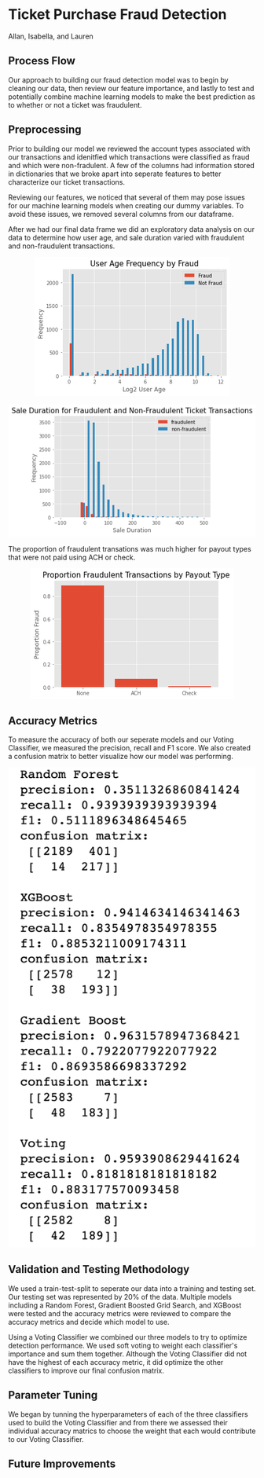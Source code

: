 # Ticket Purchase Fraud Detection

Allan, Isabella, and Lauren

## Process Flow
Our approach to building our fraud detection model was to begin by cleaning our data, then review our feature importance, and lastly to test and potentially combine machine learning models to make the best prediction as to whether or not a ticket was fraudulent. 

## Preprocessing
Prior to building our model we reviewed the account types associated with our transactions and idenitfied which transactions were classified as fraud and which were non-fradulent. A few of the columns had information stored in dictionaries that we broke apart into seperate features to better characterize our ticket transactions. 

Reviewing our features, we noticed that several of them may pose issues for our machine learning models when creating our dummy variables. To avoid these issues, we removed several columns from our dataframe. 

After we had our final data frame we did an exploratory data analysis on our data to determine how user age, and sale duration varied with fraudulent and non-fraudulent transactions. 

<p align="center">
    <img src="images/user_age_freq.png" />
</p>

<p align="center">
    <img src="images/sale_duration.png" />
</p>

The proportion of fraudulent transations was much higher for payout types that were not paid using ACH or check. 

<p align="center">
    <img src="images/prop_fraud_bypayout.png" />
</p>

## Accuracy Metrics
To measure the accuracy of both our seperate models and our Voting Classifier, we measured the precision, recall and F1 score. We also created a confusion matrix to better visualize how our model was performing. 

<p align="center">
    <img src="images/accuracy_matrics.png" />
</p>

## Validation and Testing Methodology
We used a train-test-split to seperate our data into a training and testing set. Our testing set was represented by 20% of the data. Multiple models including a Random Forest, Gradient Boosted Grid Search, and XGBoost were tested and the accuracy metrics were reviewed to compare the accuracy metrics and decide which model to use.

Using a Voting Classifier we combined our three models to try to optimize detection performance. We used soft voting to weight each classifier's importance and sum them together. Although the Voting Classifier did not have the highest of each accuracy metric, it did optimize the other classifiers to improve our final confusion matrix. 

## Parameter Tuning
We began by tunning the hyperparameters of each of the three classifiers used to build the Voting Classifier and from there we assessed their individual accuracy matrics to choose the weight that each would contribute to our Voting Classifier. 

## Future Improvements